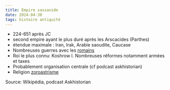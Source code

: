 ```yaml
---
title: Empire sassanide
date: 2024-04-30
tags: histoire antiquité
---
```


- 224-651 après JC
- second empire ayant le plus duré après les Arscacides (Parthes)
- étendue maximale : Iran, Irak, Arabie saoudite, Caucase
- Nombreuses guerres avec les [romains](Rome%20antique.md)
- Roi le plus connu: Koshrow I. Nombreuses réformes notamment armées et taxes
- Probablement organisation centrale (cf podcast askhistorian)
- Religion [zoroastrisme](Zoroastrisme.md)

Source: Wikipédia, podcast Askhistorian


